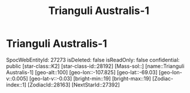 ﻿---
title: "Trianguli Australis-1"
location: [-69.03,-107.825,100]
type: Station
tags:
- astro/Star

---

# Trianguli Australis-1

SpocWebEntityId: 27273
isDeleted: false
isReadOnly: false
confidential: public
[star-class::K2]
[star-class-id::28192]
[Mass-sol::]
[name::Trianguli Australis-1]
[geo-alt::100]
[geo-lon::-107.825]
[geo-lat::-69.03]
[geo-lon-v::0.005]
[geo-lat-v::-0.03]
[bright-min::19]
[bright-max::19]
[Zodiac-index::1]
[ZodiacId::28163]
[NextStarId::27392]

